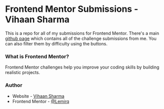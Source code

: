 # Frontend Mentor Submissions - Vihaan Sharma


This is a repo for all of my submissions for Frontend Mentor. There's a main [github page](https://lemirq.github.io/frontend-mentor-submissions/) which contains all of the challenge submissions from me. You can also filter them by difficulty using the buttons.

### What is Frontend Mentor?


Frontend Mentor challenges help you improve your coding skills by building realistic projects.

### Author

- Website - [Vihaan Sharma](https://lemirq.github.io/)
- Frontend Mentor - [@Lemirq](https://www.frontendmentor.io/profile/Lemirq)
